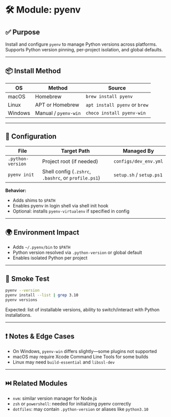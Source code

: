 # 🛠 Module: pyenv

## ✅ Purpose

Install and configure `pyenv` to manage Python versions across platforms. Supports Python version pinning, per-project isolation, and global defaults.

---

## 📦 Install Method

| OS      | Method               | Source                        |
| ------- | -------------------- | ----------------------------- |
| macOS   | Homebrew             | `brew install pyenv`          |
| Linux   | APT or Homebrew      | `apt install pyenv` or `brew` |
| Windows | Manual / `pyenv-win` | `choco install pyenv-win`     |

---

## 🔧 Configuration

| File              | Target Path                                          | Managed By               |
| ----------------- | ---------------------------------------------------- | ------------------------ |
| `.python-version` | Project root (if needed)                             | `configs/dev_env.yml`    |
| `pyenv init`      | Shell config (`.zshrc`, `.bashrc`, or `profile.ps1`) | `setup.sh` / `setup.ps1` |

**Behavior:**

* Adds shims to `$PATH`
* Enables pyenv in login shell via shell init hook
* Optional: installs `pyenv-virtualenv` if specified in config

---

## 🌍 Environment Impact

* Adds `~/.pyenv/bin` to `$PATH`
* Python version resolved via `.python-version` or global default
* Enables isolated Python per project

---

## 🧪 Smoke Test

```bash
pyenv --version
pyenv install --list | grep 3.10
pyenv versions
```

Expected: list of installable versions, ability to switch/interact with Python installations.

---

## ❗ Notes & Edge Cases

* On Windows, `pyenv-win` differs slightly—some plugins not supported
* macOS may require Xcode Command Line Tools for some builds
* Linux may need `build-essential` and `libssl-dev`

---

## ⏭️ Related Modules

* `nvm`: similar version manager for Node.js
* `zsh` or `powershell`: needed for initializing pyenv correctly
* `dotfiles`: may contain `.python-version` or aliases like `python3.10`
